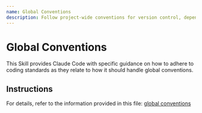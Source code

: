 ```yaml
---
name: Global Conventions
description: Follow project-wide conventions for version control, dependency management, file organization, security, and development workflow in the Kagent multi-language monorepo. Use this skill when writing commit messages following Conventional Commits format (feat/fix/docs/style/refactor/test/chore with scope and subject), when organizing the multi-language monorepo with go/ for controller and API server, python/packages/ for agent runtime integrations (kagent-adk, kagent-langgraph, kagent-crewai), ui/ for Next.js web interface, and agent-os/standards/ for coding standards, when managing Go dependencies with go mod tidy and go.mod, when managing Python dependencies with uv pip install and pyproject.toml, when managing Node.js dependencies with npm and package.json, when organizing Go packages with internal/ for private packages and pkg/ for public packages following one package per directory with matching names, when organizing Python packages with leading underscore for private modules (_a2a.py, _session_service.py) and public API exposed in __init__.py, when organizing TypeScript/React files with PascalCase for components (ChatInterface.tsx, AgentCard.tsx) and feature-based organization with shared UI components in components/ui/, when configuring environment variables using .env files for local development (never commit secrets) with .env.example as template without secrets, when handling secrets through environment variables like DATABASE_URL, KAGENT_URL, NEXT_PUBLIC_API_URL, NEXT_PUBLIC_USER_ID, when implementing feature flags for gradual rollouts or incomplete features (viper.GetBool in Go, os.getenv in Python), when creating pull requests with clear descriptions, issue references, passing CI checks, and addressing code review feedback, when conducting code reviews by checking logic correctness, readability, test coverage, and adherence to project standards, when ensuring tests pass before merging (unit tests, integration tests, linting), when following security best practices like never committing secrets, validating all input server-side, using parameterized queries, implementing authentication and authorization, when following performance considerations like indexing database columns, implementing pagination, lazy loading, caching, and avoiding N+1 queries, when following accessibility requirements for WCAG AA compliance with keyboard navigation and screen readers, when maintaining clear file naming conventions (snake_case for Python files, PascalCase for TypeScript components, lowercase for Go files), or when organizing code within files with imports first, then constants, types, constructors, then methods/functions. This skill ensures consistency across the entire multi-language project by following established conventions for commits, branching, dependencies, file organization, environment configuration, code review, testing, security, and documentation.
---
```


# Global Conventions

This Skill provides Claude Code with specific guidance on how to adhere to coding standards as they relate to how it should handle global conventions.

## Instructions

For details, refer to the information provided in this file:
[global conventions](../../../agent-os/standards/global/conventions.md)
